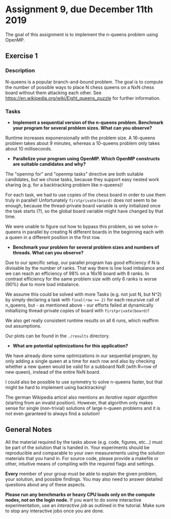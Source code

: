 # Assignment 9, due December 11th 2019

The goal of this assignment is to implement the n-queens problem using OpenMP.

## Exercise 1

### Description

N-queens is a popular branch-and-bound problem. The goal is to compute the number of possible ways to place N chess queens on a NxN chess board without them attacking each other. See https://en.wikipedia.org/wiki/Eight_queens_puzzle for further information.

### Tasks

- **Implement a sequential version of the n-queens problem. Benchmark your program for several problem sizes. What can you observe?**

Runtime increases exponensionally with the problem size.
A 16-queens problem takes about 9 minutes, whereas a 10-queens problem only takes about 10 milliseconds.

- **Parallelize your program using OpenMP. Which OpenMP constructs are suitable candidates and why?**

The "openmp for" and "openmp tasks" directive are both suitable candidates, but we chose tasks, because they support easy nested  work sharing (e.g. for a backtracking problem like n-queens)!

For each task, we had to use copies of the chess board in order to use them truly in parallel!
Unfortunately `firstprivate(board)` does not seem to be enough, because the thread-private board variable is only initialized once the task starts (?), so the global board variable might have changed by that time.

We were unable to figure out how to bypass this problem, so we solve n-queens in parallel by creating N different boards in the beginning each with a queen in a different position in the first row.

- **Benchmark your problem for several problem sizes and numbers of threads. What can you observe?**

Due to our specific setup, our parallel program has good efficiency if N is divisable by the number of ranks. That way there is low load imbalance and we can reach an efficiency of 98% on a 16x16 board with 8 ranks.
In contrast efficiency for the same problem size with only 6 ranks is worse (90%) due to more load imbalance.

We assume this could be solved with more Tasks (e.g. not just N, but N^2) by simply declaring a task with `final(row >= 2)` for each resursive call of n_queens, but - as mentioned above - our efforts failed at dynamically initiallizing thread-private copies of board with `firstprivate(board)`!

We also get really consistent runtime results on all 6 runs, which reaffirm out assumptions. 

Our plots can be found in the `./results` directory.

- **What are potential optimizations for this application?**

We have already done some optimizations in our sequential program, by only adding a single queen at a time for each row and also by checking whether a new queen would be valid for a subboard NxR (with R=row of new queen), instead of the entire NxN board.

I could also be possible to use symmetry to solve n-queens faster, but that might be hard to implement using backtracking!

The german Wikipedia articel also mentions an _iterative repair algorithm_ (starting from an invalid position). However, that algorithm only makes sense for single (non-trivial) solutions of large n-queen problems and it is not even garanteed to always find a solution!

## General Notes

All the material required by the tasks above (e.g. code, figures, etc...) must be part of the solution that is handed in. Your experiments should be reproducible and comparable to your own measurements using the solution materials that you hand in. For source code, please provide a makefile or other, intuitive means of compiling with the required flags and settings.

**Every** member of your group must be able to explain the given problem, your solution, and possible findings. You may also need to answer detailed questions about any of these aspects.

**Please run any benchmarks or heavy CPU loads only on the compute nodes, not on the login node.**
If you want to do some interactive experimentation, use an *interactive job* as outlined in the tutorial. Make sure to stop any interactive jobs once you are done.
